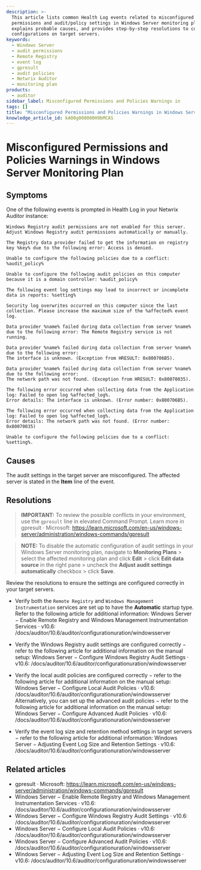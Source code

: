 ```yaml
---
description: >-
  This article lists common Health Log events related to misconfigured
  permissions and audit/policy settings in Windows Server monitoring plans,
  explains probable causes, and provides step-by-step resolutions to correct the
  configurations on target servers.
keywords:
  - Windows Server
  - audit permissions
  - Remote Registry
  - event log
  - gpresult
  - audit policies
  - Netwrix Auditor
  - monitoring plan
products:
  - auditor
sidebar_label: Misconfigured Permissions and Policies Warnings in
tags: []
title: "Misconfigured Permissions and Policies Warnings in Windows Server Monitoring Plan"
knowledge_article_id: kA00g000000H9bMCAS
---
```


# Misconfigured Permissions and Policies Warnings in Windows Server Monitoring Plan

## Symptoms

One of the following events is prompted in Health Log in your Netwrix Auditor instance:

```
Windows Registry audit permissions are not enabled for this server. Adjust Windows Registry audit permissions automatically or manually.
```

```
The Registry data provider failed to get the information on registry key %key% due to the following error: Access is denied.
```

```
Unable to configure the following policies due to a conflict: %audit_policy%
```

```
Unable to configure the following audit policies on this computer because it is a domain controller: %audit_policy%
```

```
The following event log settings may lead to incorrect or incomplete data in reports: %setting%
```

```
Security log overwrites occurred on this computer since the last collection. Please increase the maximum size of the %affected% event log.
```

```
Data provider %name% failed during data collection from server %name% due to the following error: The Remote Registry service is not running.
```

```
Data provider %name% failed during data collection from server %name% due to the following error:
The interface is unknown. (Exception from HRESULT: 0x800706B5).
```

```
Data provider %name% failed during data collection from server %name% due to the following error:
The network path was not found. (Exception from HRESULT: 0x80070035).
```

```
The following error occurred when collecting data from the Application log: Failed to open log %affected_log%.
Error details: The interface is unknown. (Error number: 0x800706B5).
```

```
The following error occurred when collecting data from the Application log: Failed to open log %affected_log%.
Error details: The network path was not found. (Error number: 0x80070035)
```

```
Unable to configure the following policies due to a conflict: %setting%.
```

## Causes

The audit settings in the target server are misconfigured. The affected server is stated in the **Item** line of the event.

## Resolutions

> **IMPORTANT:** To review the possible conflicts in your environment, use the `gpresult` line in elevated Command Prompt. Learn more in gpresult · Microsoft: https://learn.microsoft.com/en-us/windows-server/administration/windows-commands/gpresult

> **NOTE:** To disable the automatic configuration of audit settings in your Windows Server monitoring plan, navigate to **Monitoring Plans** > select the affected monitoring plan and click **Edit** > click **Edit data source** in the right pane > uncheck the **Adjust audit settings automatically** checkbox > click **Save**.

Review the resolutions to ensure the settings are configured correctly in your target servers.

- Verify both the `Remote Registry` and `Windows Management Instrumentation` services are set up to have the **Automatic** startup type. Refer to the following article for additional information: Windows Server − Enable Remote Registry and Windows Management Instrumentation Services · v10.6: /docs/auditor/10.6/auditor/configurationuration/windowsserver

- Verify the Windows Registry audit settings are configured correctly − refer to the following article for additional information on the manual setup: Windows Server − Configure Windows Registry Audit Settings · v10.6: /docs/auditor/10.6/auditor/configurationuration/windowsserver

- Verify the local audit policies are configured correctly − refer to the following article for additional information on the manual setup: Windows Server − Configure Local Audit Policies · v10.6: /docs/auditor/10.6/auditor/configurationuration/windowsserver Alternatively, you can set up the advanced audit policies − refer to the following article for additional information on the manual setup: Windows Server − Configure Advanced Audit Policies · v10.6: /docs/auditor/10.6/auditor/configurationuration/windowsserver

- Verify the event log size and retention method settings in target servers − refer to the following article for additional information: Windows Server − Adjusting Event Log Size and Retention Settings · v10.6: /docs/auditor/10.6/auditor/configurationuration/windowsserver

## Related articles

- gpresult · Microsoft: https://learn.microsoft.com/en-us/windows-server/administration/windows-commands/gpresult
- Windows Server − Enable Remote Registry and Windows Management Instrumentation Services · v10.6: /docs/auditor/10.6/auditor/configurationuration/windowsserver
- Windows Server − Configure Windows Registry Audit Settings · v10.6: /docs/auditor/10.6/auditor/configurationuration/windowsserver
- Windows Server − Configure Local Audit Policies · v10.6: /docs/auditor/10.6/auditor/configurationuration/windowsserver
- Windows Server − Configure Advanced Audit Policies · v10.6: /docs/auditor/10.6/auditor/configurationuration/windowsserver
- Windows Server − Adjusting Event Log Size and Retention Settings · v10.6: /docs/auditor/10.6/auditor/configurationuration/windowsserver
